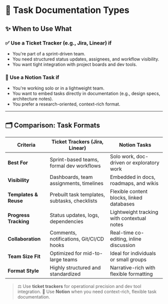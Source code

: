 # 📄 Task Documentation Types

## ✨ When to Use What

### ✅ Use a **Ticket Tracker** (e.g., Jira, Linear) if

- You're part of a sprint-driven team.
- You need structured status updates, assignees, and workflow visibility.
- You want tight integration with project boards and dev tools.

### 📝 Use a **Notion Task** if

- You're working solo or in a lightweight team.
- You want to embed tasks directly in documentation (e.g., design specs, architecture notes).
- You prefer a research-oriented, context-rich format.

---

## 🗂️ Comparison: Task Formats

| **Criteria**          | **Ticket Trackers** (Jira, Linear)            | **Notion Tasks**                           |
| --------------------- | --------------------------------------------- | ------------------------------------------ |
| **Best For**          | Sprint-based teams, formal dev workflows      | Solo work, doc-driven or exploratory work  |
| **Visibility**        | Dashboards, team assignments, timelines       | Embedded in docs, roadmaps, and wikis      |
| **Templates & Reuse** | Prebuilt task templates, subtasks, checklists | Flexible content blocks, linked databases  |
| **Progress Tracking** | Status updates, logs, dependencies            | Lightweight tracking with contextual notes |
| **Collaboration**     | Comments, notifications, Git/CI/CD hooks      | Real-time co-editing, inline discussion    |
| **Team Size Fit**     | Optimized for mid-to-large teams              | Ideal for individuals or small groups      |
| **Format Style**      | Highly structured and standardized            | Narrative-rich with flexible formatting    |

> ⚖️ Use **ticket trackers** for operational precision and dev tool integration.
> 🧠 Use **Notion** when you need context-rich, flexible task documentation.
